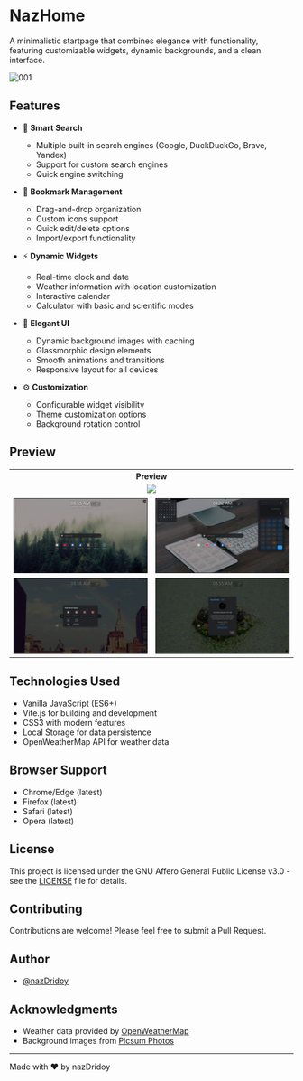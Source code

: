 # NazHome

A minimalistic startpage that combines elegance with functionality, featuring customizable widgets, dynamic backgrounds, and a clean interface.

![001](https://github.com/user-attachments/assets/26f29482-25d1-4f4e-978b-a6dd0e36f002)

## Features

- 🎯 **Smart Search**
  - Multiple built-in search engines (Google, DuckDuckGo, Brave, Yandex)
  - Support for custom search engines
  - Quick engine switching

- 🔖 **Bookmark Management**
  - Drag-and-drop organization
  - Custom icons support
  - Quick edit/delete options
  - Import/export functionality

- ⚡ **Dynamic Widgets**
  - Real-time clock and date
  - Weather information with location customization
  - Interactive calendar
  - Calculator with basic and scientific modes

- 🎨 **Elegant UI**
  - Dynamic background images with caching
  - Glassmorphic design elements
  - Smooth animations and transitions
  - Responsive layout for all devices

- ⚙️ **Customization**
  - Configurable widget visibility
  - Theme customization options
  - Background rotation control

## Preview

<div align="center">
  <table>
    <tr>
      <th colspan="2">Preview</th>
    </tr>
    <tr>
      <td colspan="2" align="center">
        <img src="https://raw.githubusercontent.com/nazdridoy/nazhome/main/Previews/collage/preview.gif"/>
      </td>
    </tr>
    <tr>
      <td align="center">
        <img src="https://raw.githubusercontent.com/nazdridoy/nazhome/main/Previews/collage/1.png"/>
      </td>
      <td align="center">
        <img src="https://raw.githubusercontent.com/nazdridoy/nazhome/main/Previews/collage/cal-calc.png"/>
      </td>
    </tr>
    <tr>
      <td align="center">
        <img src="https://raw.githubusercontent.com/nazdridoy/nazhome/main/Previews/collage/serch.png"/>
      </td>
      <td align="center">
        <img src="https://raw.githubusercontent.com/nazdridoy/nazhome/main/Previews/collage/About.png"/>
      </td>
    </tr>
  </table>
</div>

## Technologies Used

- Vanilla JavaScript (ES6+)
- Vite.js for building and development
- CSS3 with modern features
- Local Storage for data persistence
- OpenWeatherMap API for weather data

## Browser Support

- Chrome/Edge (latest)
- Firefox (latest)
- Safari (latest)
- Opera (latest)

## License

This project is licensed under the GNU Affero General Public License v3.0 - see the [LICENSE](LICENSE) file for details.

## Contributing

Contributions are welcome! Please feel free to submit a Pull Request.

## Author

- [@nazDridoy](https://github.com/nazdridoy)

## Acknowledgments

- Weather data provided by [OpenWeatherMap](https://openweathermap.org/)
- Background images from [Picsum Photos](https://picsum.photos/)

---

Made with ❤️ by nazDridoy
